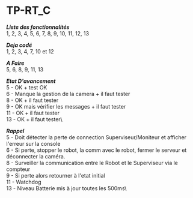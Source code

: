 # TP-RT_C

***Liste des fonctionnalités***\
1, 2, 3, 4, 5, 6, 7, 8, 9, 10, 11, 12, 13 

***Deja codé***\
1, 2, 3, 4, 7, 10 et 12

***A Faire***\
5, 6, 8, 9, 11, 13


***Etat D'avancement***\
5   - OK  + test OK \
6   - Manque la gestion de la camera + il faut tester\
8   - OK  + il faut tester\
9   - OK mais vérifier les messages + il faut tester\
11  - OK  + il faut tester \
13  - OK  + il faut tester\


***Rappel*** \
5   - Doit détecter la perte de connection Superviseur/Moniteur et afficher l'erreur sur la console \
6   - Si perte, stopper le robot, la comm avec le robot, fermer le serveur et déconnecter la caméra.\
8   - Surveiller la communication entre le Robot et le Superviseur via le compteur\
9   - Si perte alors retourner à l'etat initial\
11  - Watchdog\
13  - Niveau Batterie mis à jour toutes les 500ms\

